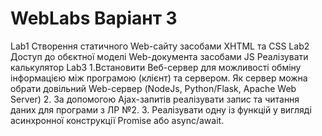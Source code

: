 # WebLabs Варіант 3
Lab1 Створення статичного Web-сайту засобами XHTML та CSS
Lab2 Доступ до обєктної моделі Web-документа засобами JS
Реалізувати калькулятор
Lab3 1.Встановити Веб-сервер для можливості обміну інформацією між програмою (клієнт) та сервером. Як сервер можна обрати довільний Web-сервер (NodeJs, Python/Flask, Apache Web Server)
2. За допомогою Ajax-запитів реалізувати запис та читання даних для програми з ЛР №2.
3. Реалізувати одну із функцій у вигляді асинхронної конструкції Promise або async/await.

